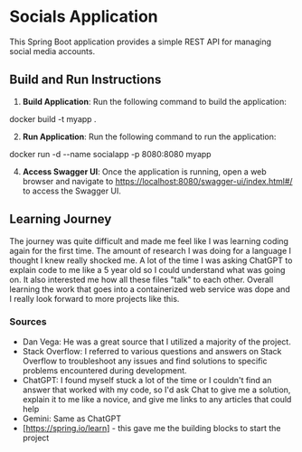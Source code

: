 # Socials Application

This Spring Boot application provides a simple REST API for managing social media accounts.

## Build and Run Instructions

1. **Build Application**: Run the following command to build the application:

docker build -t myapp .

2. **Run Application**: Run the following command to run the application:

docker run -d --name socialapp -p 8080:8080 myapp

4. **Access Swagger UI**: Once the application is running, open a web browser and navigate to [https://localhost:8080/swagger-ui/index.html#/](https://localhost:8080/swagger-ui/index.html#/) to access the Swagger UI.
## Learning Journey
The journey was quite difficult and made me feel like I was learning coding again for the first time. The amount of research I was doing for a language I thought I knew really shocked me. A lot of the time I was asking ChatGPT to explain code to me like a 5 year old so I could understand what was going on. It also interested me how all these files "talk" to each other. Overall learning the work that goes into a containerized web service was dope and I really look forward to more projects like this. 

### Sources
- Dan Vega: He was a great source that I utilized a majority of the project.
- Stack Overflow: I referred to various questions and answers on Stack Overflow to troubleshoot any issues and find solutions to specific problems encountered during development.
- ChatGPT: I found myself stuck a lot of the time or I couldn't find an answer that worked with my code, so I'd ask Chat to give me a solution, explain it to me like a novice, and give me links to any articles that could help
- Gemini: Same as ChatGPT
- [https://spring.io/learn] - this gave me the building blocks to start the project
